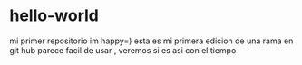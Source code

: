 # hello-world
mi primer repositorio im happy=)
esta es mi primera edicion de una rama en git hub parece facil de usar , veremos si es asi con el tiempo
